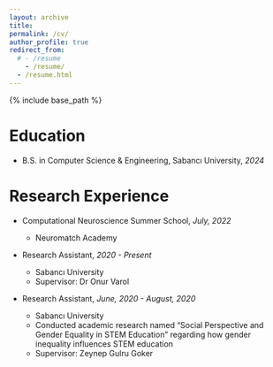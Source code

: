 ```yaml
---
layout: archive
title: 
permalink: /cv/
author_profile: true
redirect_from:
  # - /resume
    - /resume/
  - /resume.html
---
```


{% include base_path %}

# Education

- B.S. in Computer Science & Engineering, Sabancı University, _2024_

# Research Experience

- Computational Neuroscience Summer School, _July, 2022_

  - Neuromatch Academy

- Research Assistant, _2020 - Present_

  - Sabancı University
  - Supervisor: Dr Onur Varol

- Research Assistant, _June, 2020 - August, 2020_
  - Sabancı University
  - Conducted academic research named “Social Perspective and Gender Equality in STEM Education” regarding how gender inequality influences STEM education
  - Supervisor: Zeynep Gulru Goker
